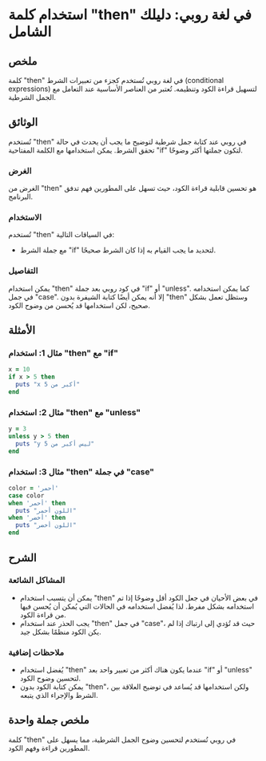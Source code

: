 <!--
Meta Description: # استخدام كلمة "then" في لغة روبي: دليلك الشامل ## ملخص كلمة "then" في لغة روبي تُستخدم كجزء من تعبيرات الشرط (conditional expressions) لتسهيل قراءة ا...
Meta Keywords: then, الكود, استخدام, يمكن, روبي
-->

# استخدام كلمة "then" في لغة روبي: دليلك الشامل

## ملخص
كلمة "then" في لغة روبي تُستخدم كجزء من تعبيرات الشرط (conditional expressions) لتسهيل قراءة الكود وتنظيمه. تُعتبر من العناصر الأساسية عند التعامل مع الجمل الشرطية.

## الوثائق
تُستخدم "then" في روبي عند كتابة جمل شرطية لتوضيح ما يجب أن يحدث في حالة تحقق الشرط. يمكن استخدامها مع الكلمة المفتاحية "if" لتكون جملتها أكثر وضوحًا. 

### الغرض
الغرض من "then" هو تحسين قابلية قراءة الكود، حيث تسهل على المطورين فهم تدفق البرنامج.

### الاستخدام
تُستخدم "then" في السياقات التالية:
- مع جملة الشرط "if" لتحديد ما يجب القيام به إذا كان الشرط صحيحًا.
  
### التفاصيل
يمكن استخدام "then" في كود روبي بعد جملة "if" أو "unless". كما يمكن استخدامه في جمل "case". إلا أنه يمكن أيضًا كتابة الشيفرة بدون "then" وستظل تعمل بشكل صحيح، لكن استخدامها قد يُحسن من وضوح الكود.

## الأمثلة
### مثال 1: استخدام "then" مع "if"
```ruby
x = 10
if x > 5 then
  puts "x أكبر من 5"
end
```

### مثال 2: استخدام "then" مع "unless"
```ruby
y = 3
unless y > 5 then
  puts "y ليس أكبر من 5"
end
```

### مثال 3: استخدام "then" في جملة "case"
```ruby
color = 'أحمر'
case color
when 'أحمر' then
  puts "اللون أحمر"
when 'أخضر' then
  puts "اللون أخضر"
end
```

## الشرح
### المشاكل الشائعة
- يمكن أن يتسبب استخدام "then" في بعض الأحيان في جعل الكود أقل وضوحًا إذا تم استخدامه بشكل مفرط. لذا يُفضل استخدامه في الحالات التي يُمكن أن يُحسن فيها من قراءة الكود.
- يجب الحذر عند استخدام "then" في جمل "case"، حيث قد تُؤدي إلى ارتباك إذا لم يكن الكود منظمًا بشكل جيد.

### ملاحظات إضافية
- يُفضل استخدام "then" عندما يكون هناك أكثر من تعبير واحد بعد "if" أو "unless" لتحسين وضوح الكود.
- يمكن كتابة الكود بدون "then"، ولكن استخدامها قد يُساعد في توضيح العلاقة بين الشرط والإجراء الذي يتبعه.

## ملخص جملة واحدة
كلمة "then" في روبي تُستخدم لتحسين وضوح الجمل الشرطية، مما يسهل على المطورين قراءة وفهم الكود.